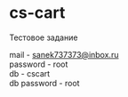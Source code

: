 # cs-cart
Тестовое задание

mail - sanek737373@inbox.ru <br>
password - root <br>
db - cscart <br>
db password - root

